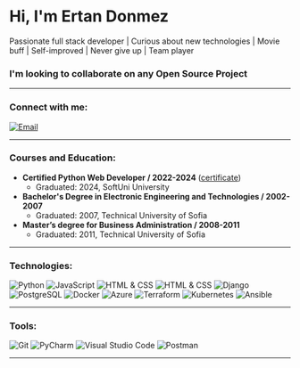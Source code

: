 # Hi, I'm Ertan Donmez
Passionate full stack developer | Curious about new technologies | Movie buff | Self-improved | Never give up | Team player
 
### I'm looking to collaborate on any Open Source Project

---

### Connect with me:
[![Email](https://img.shields.io/badge/Email-ertandonmez1@gmail.com-red)](mailto:ertandonmez1@gmail.com)

---

### Courses and Education:
- **Certified Python Web Developer / 2022-2024** ([certificate])
     - Graduated: 2024, SoftUni University
- **Bachelor's Degree in Electronic Engineering and Technologies / 2002-2007**
     - Graduated: 2007, Technical University of Sofia
- **Master’s degree for Business Administration / 2008-2011**
     - Graduated: 2011, Technical University of Sofia
  
---

### Technologies:
![Python](https://img.shields.io/badge/-Python-3776AB?style=flat&logo=python&logoColor=white)
![JavaScript](https://img.shields.io/badge/-JavaScript-F7DF1E?style=flat&logo=javascript&logoColor=black)
![HTML & CSS](https://img.shields.io/badge/-HTML%20%26%20CSS-E34F26?style=flat&logo=html5&logoColor=white)
![HTML & CSS](https://img.shields.io/badge/HTML%20%26%20CSS-E34F26?style=flat&logo=html5&logoColor=white)
![Django](https://img.shields.io/badge/-Django-092E20?style=flat&logo=django&logoColor=white)
![PostgreSQL](https://img.shields.io/badge/-PostgreSQL-336791?style=flat&logo=postgresql&logoColor=white)
![Docker](https://img.shields.io/badge/-Docker-2496ED?style=flat&logo=docker&logoColor=white)
![Azure](https://img.shields.io/badge/-Azure-0078D4?style=flat&logo=microsoft-azure&logoColor=white)
![Terraform](https://img.shields.io/badge/-Terraform-623CE4?style=flat&logo=terraform&logoColor=white)
![Kubernetes](https://img.shields.io/badge/-Kubernetes-326CE5?style=flat&logo=kubernetes&logoColor=white)
![Ansible](https://img.shields.io/badge/-Ansible-EE0000?style=flat&logo=ansible&logoColor=white)

---


### Tools:
![Git](https://img.shields.io/badge/-Git-F05032?style=flat&logo=git&logoColor=white)
![PyCharm](https://img.shields.io/badge/-PyCharm-000000?style=flat&logo=pycharm&logoColor=white)
![Visual Studio Code](https://img.shields.io/badge/-Visual%20Studio%20Code-007ACC?style=flat&logo=visual-studio-code&logoColor=white)
![Postman](https://img.shields.io/badge/-Postman-FF6C37?style=flat&logo=postman&logoColor=white)

---
[certificate]: https://softuni.bg/certificates/details/208771/4949420d



